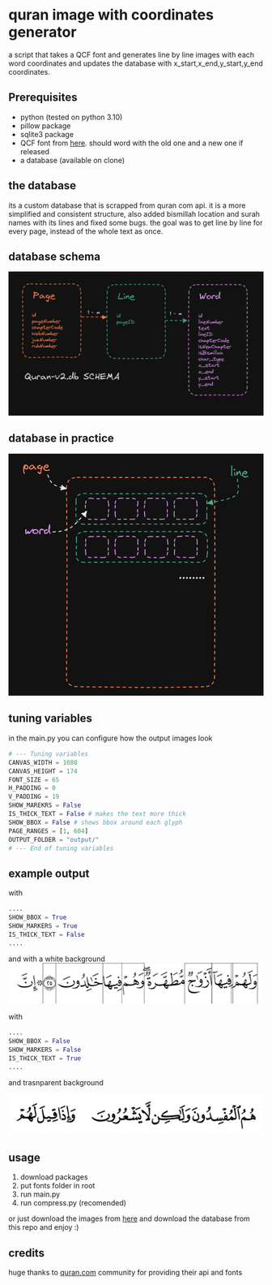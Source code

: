 # quran image with coordinates generator

a script that takes a QCF font and generates line by line images with each word coordinates and updates the database with x_start,x_end,y_start,y_end coordinates.

## Prerequisites

- python (tested on python 3.10)
- pillow package
- sqlite3 package
- QCF font from [here](https://github.com/quran/quran.com-frontend-next/tree/master/public/fonts/quran/hafs/v2/ttf). should word with the old one and a new one if released
- a database (available on clone)

## the database

its a custom database that is scrapped from quran com api. it is a more simplified and consistent structure, also added bismillah location and surah names with its lines and fixed some bugs.
the goal was to get line by line for every page, instead of the whole text as once.

## database schema

![database schema](/images/readme/quran_schema.png "database schema")

## database in practice

![database in practice](/images/readme/database_in_practice.png "database in practice")

## tuning variables

in the main.py you can configure how the output images look

```python
# --- Tuning variables
CANVAS_WIDTH = 1080
CANVAS_HEIGHT = 174
FONT_SIZE = 65
H_PADDING = 0
V_PADDING = 19
SHOW_MAREKRS = False
IS_THICK_TEXT = False # makes the text more thick
SHOW_BBOX = False # shows bbox around each glyph
PAGE_RANGES = [1, 604]
OUTPUT_FOLDER = "output/"
# --- End of tuning variables
```

## example output

with

```python
....
SHOW_BBOX = True
SHOW_MARKERS = True
IS_THICK_TEXT = False
....
```

and with a white background
![output example 1](/images/readme/output.png "output example 1")

with

```python
....
SHOW_BBOX = False
SHOW_MARKERS = False
IS_THICK_TEXT = True
....
```

and trasnparent background

![output example 2](/images/readme/output_2.png "output example 2")

## usage

1. download packages
2. put fonts folder in root
3. run main.py
4. run compress.py (recomended)

or just download the images from [here](https://drive.google.com/drive/folders/1EGmE-mihzC7pLilGA6_NCvdJQb2sXiiS?usp=share_link) and download the database from this repo and enjoy :)

## credits

huge thanks to [quran.com](https://github.com/quran) community for providing their api and fonts
